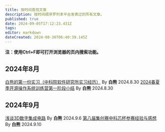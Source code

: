 ```yaml
---
title: 按时间查找文章
description: 按时间顺序罗列本平台发表过的所有文章。
published: true
date: 2024-09-05T17:12:23.431Z
tags: 
editor: markdown
dateCreated: 2024-08-30T06:40:39.145Z
---
```


**注：使用Ctrl+F即可打开浏览器的页内搜索功能。**
## 2024年8月
[白熊的第一份实习（中科院软件研究所实习经历）](/IceBear_003/白熊的第一份实习（中科院软件研究所实习经历）) By **白熊** 2024.8.30
[2024春夏季开源操作系统训练营第一阶段小结](/IceBear_003/2024春夏季开源操作系统训练营第一阶段小结) By **白熊** 2024.8.30
## 2024年9月
[浅谈3D数字集成电路](/IceBear_003/浅谈3D数字集成电路) By **白熊** 2024.9.6
[第八届集创赛中科芯杯参赛经验与感想](/IceBear_003/第八届集创赛中科芯杯参赛经验与感想) By **白熊** 2024.9.10